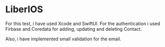 # LiberIOS

For this test, i have used Xcode and SwiftUI.
For the authentication i used Firbase and Coredata for adding, updating and deleting Contact.

Also, i have implemented small validation for the email.


